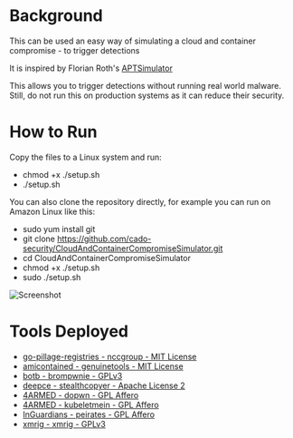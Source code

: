 

# Background
This can be used an easy way of simulating a cloud and container compromise - to trigger detections

It is inspired by Florian Roth's [APTSimulator](https://github.com/NextronSystems/APTSimulator)

This allows you to trigger detections without running real world malware. Still, do not run this on production systems as it can reduce their security.

# How to Run
Copy the files to a Linux system and run:
* chmod +x ./setup.sh
* ./setup.sh

You can also clone the repository directly, for example you can run on Amazon Linux like this:
* sudo yum install git
* git clone https://github.com/cado-security/CloudAndContainerCompromiseSimulator.git
* cd CloudAndContainerCompromiseSimulator
* chmod +x ./setup.sh
* sudo ./setup.sh

![Screenshot](https://github.com/cado-security/CloudAndContainerCompromiseSimulator/blob/main/Screenshot.png)

# Tools Deployed
* [go-pillage-registries - nccgroup - MIT License](https://github.com/nccgroup/go-pillage-registries)
* [amicontained - genuinetools - MIT License](https://github.com/genuinetools/amicontained)
* [botb - brompwnie - GPLv3](https://github.com/brompwnie/botb)
* [deepce - stealthcopyer - Apache License 2](https://github.com/stealthcopter/deepce)
* [4ARMED - dopwn - GPL Affero](https://github.com/4ARMED/dopwn)
* [4ARMED - kubeletmein - GPL Affero](https://github.com/4ARMED/kubeletmein)
* [InGuardians - peirates - GPL Affero](https://github.com/inguardians/peirates)
* [xmrig - xmrig - GPLv3](https://github.com/xmrig/xmrig)
